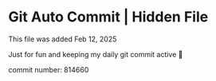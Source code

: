# Git Auto Commit | Hidden File

This file was added Feb 12, 2025

Just for fun and keeping my daily git commit active 🤪

commit number: 814660
